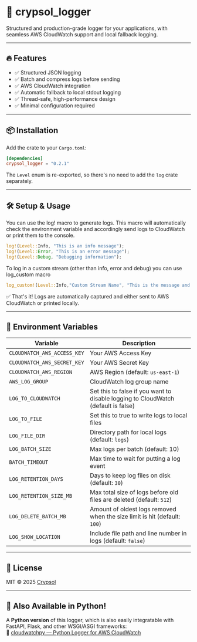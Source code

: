 # 🚀 crypsol_logger

Structured and production-grade logger for your applications, with seamless AWS CloudWatch support and local fallback logging.

---

## 🔥 Features

- ✅ Structured JSON logging
- ✅ Batch and compress logs before sending
- ✅ AWS CloudWatch integration
- ✅ Automatic fallback to local stdout logging
- ✅ Thread-safe, high-performance design
- ✅ Minimal configuration required

---

## 📦 Installation

Add the crate to your `Cargo.toml`:

```toml
[dependencies]
crypsol_logger = "0.2.1"
```
The `Level` enum is re-exported, so there's no need to add the `log` crate separately.

---

## 🛠 Setup & Usage

You can use the log! macro to generate logs. This macro will automatically check the environment variable and accordingly send logs to CloudWatch or print them to the console.

```rust
log!(Level::Info, "This is an info message");
log!(Level::Error, "This is an error message");
log!(Level::Debug, "Debugging information");
```

To log in a custom stream (other than info, error and debug) you can use log_custom macro

```rust
log_custom!(Level::Info,"Custom Stream Name", "This is the message and variable {variable}");
```

✅ That's it! Logs are automatically captured and either sent to AWS CloudWatch or printed locally.

---

## 🧪 Environment Variables

| Variable | Description |
|----------|-------------|
| `CLOUDWATCH_AWS_ACCESS_KEY` | Your AWS Access Key |
| `CLOUDWATCH_AWS_SECRET_KEY` | Your AWS Secret Key |
| `CLOUDWATCH_AWS_REGION` | AWS Region (default: `us-east-1`) |
| `AWS_LOG_GROUP` | CloudWatch log group name |
| `LOG_TO_CLOUDWATCH` | Set this to false if you want to disable logging to CloudWatch (default is false) |
| `LOG_TO_FILE` | Set this to true to write logs to local files |
| `LOG_FILE_DIR` | Directory path for local logs (default: `logs`) |
| `LOG_BATCH_SIZE` | Max logs per batch (default: 10) |
| `BATCH_TIMEOUT` | Max time to wait for putting a log event |
| `LOG_RETENTION_DAYS` | Days to keep log files on disk (default: `30`) |
| `LOG_RETENTION_SIZE_MB` | Max total size of logs before old files are deleted (default: `512`) |
| `LOG_DELETE_BATCH_MB` | Amount of oldest logs removed when the size limit is hit (default: `100`) |
| `LOG_SHOW_LOCATION` | Include file path and line number in logs (default: `false`) |

---

## 📜 License

MIT © 2025 [Crypsol](https://crypsol.tech/)

---

## 🧠 Also Available in Python!
A **Python version** of this logger, which is also easily integratable with FastAPI, Flask, and other WSGI/ASGI frameworks:  
🔗 [cloudwatchpy — Python Logger for AWS CloudWatch](https://github.com/Irfan-Ahmad-byte/cloudwatchpy)